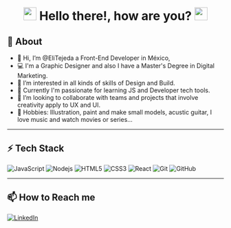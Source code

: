 
<h1 align = "center"><img src="https://raw.githubusercontent.com/iampavangandhi/iampavangandhi/master/gifs/Hi.gif" width="30px"> Hello there!, how are you? <img src="https://emojis.slackmojis.com/emojis/images/1531849430/4246/blob-sunglasses.gif?1531849430" width="30"/></h1>


## 🚀 About
  
- 👋 Hi, I’m @EliTejeda a Front-End Developer in México,
- 💻 I'm a Graphic Designer and also I have a Master's Degree in Digital Marketing.
- 👀 I’m interested in all kinds of skills of Design and Build.
- 🌱 Currently I'm passionate for learning JS and Developer tech tools.
- 💞️ I’m looking to collaborate with teams and projects that involve creativity apply to UX and UI.
- 🎸 Hobbies: Illustration, paint and make small models, acustic guitar, I love music and watch movies or series...
  

<hr>

## ⚡ Tech Stack

![JavaScript](https://img.shields.io/badge/-JavaScript-black?style=flat-square&logo=javascript)
![Nodejs](https://img.shields.io/badge/-Nodejs-black?style=flat-square&logo=Node.js)
![HTML5](https://img.shields.io/badge/-HTML5-E34F26?style=flat-square&logo=html5&logoColor=white)
![CSS3](https://img.shields.io/badge/-CSS3-1572B6?style=flat-square&logo=css3)
![React](https://img.shields.io/badge/React-black?style=flat-square&logo=React)
![Git](https://img.shields.io/badge/-Git-black?style=flat-square&logo=git)
![GitHub](https://img.shields.io/badge/-GitHub-181717?style=flat-square&logo=github)

<hr>

## 📫 How to Reach me
<a href="https://www.linkedin.com/in/elizabeth-tejeda-1185bba5/" target="_blank"><img alt="LinkedIn" src="https://img.shields.io/badge/linkedin-%230077B5.svg?&style=for-the-badge&logo=linkedin&logoColor=white" /></a>
